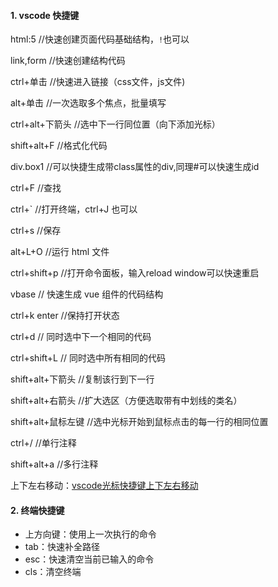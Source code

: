 #### 1. vscode 快捷键

html:5			//快速创建页面代码基础结构，`!`也可以

link,form		//快速创建结构代码

ctrl+单击		//快速进入链接（css文件，js文件)

alt+单击		 //一次选取多个焦点，批量填写

ctrl+alt+下箭头		//选中下一行同位置（向下添加光标）

shift+alt+F 	//格式化代码

div.box1 		//可以快捷生成带class属性的div,同理#可以快速生成id

ctrl+F 			 //查找

ctrl+` 		 	//打开终端，ctrl+J 也可以

ctrl+s			  //保存

alt+L+O		//运行 html 文件

ctrl+shift+p	//打开命令面板，输入reload window可以快速重启

vbase			// 快速生成 vue 组件的代码结构

ctrl+k enter	//保持打开状态

ctrl+d 			// 同时选中下一个相同的代码

ctrl+shift+L   // 同时选中所有相同的代码

shift+alt+下箭头		//复制该行到下一行

shift+alt+右箭头		//扩大选区（方便选取带有中划线的类名）

shift+alt+鼠标左键		//选中光标开始到鼠标点击的每一行的相同位置

ctrl+/				//单行注释

shift+alt+a		//多行注释

上下左右移动：[vscode光标快捷键上下左右移动](https://blog.csdn.net/weixin_45849330/article/details/115368459?spm=1001.2101.3001.6650.1&utm_medium=distribute.pc_relevant.none-task-blog-2%7Edefault%7ECTRLIST%7ERate-1-115368459-blog-127699328.235%5Ev38%5Epc_relevant_anti_t3&depth_1-utm_source=distribute.pc_relevant.none-task-blog-2%7Edefault%7ECTRLIST%7ERate-1-115368459-blog-127699328.235%5Ev38%5Epc_relevant_anti_t3&utm_relevant_index=2)









#### 2. 终端快捷键

- 上方向键：使用上一次执行的命令
- tab：快速补全路径
- esc：快速清空当前已输入的命令
- cls：清空终端
